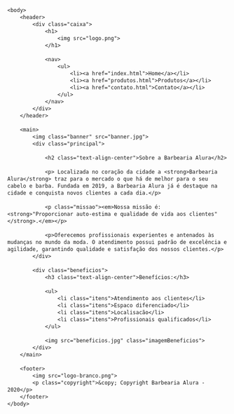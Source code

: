 <html lang="pt-br">
	<head>
		<meta charset="utf-8">
		<title>Barbearia Alura</title>
		<link rel="stylesheet" type="text/css" href="reset.css">
		<link rel="stylesheet" type="text/css" href="style-home.css">
	</head>
	
	<body>
		<header>
			<div class="caixa">
				<h1>
					<img src="logo.png">
				</h1>

				<nav>
					<ul>
						<li><a href="index.html">Home</a></li>
						<li><a href="produtos.html">Produtos</a></li>
						<li><a href="contato.html">Contato</a></li>
					</ul>
				</nav>
			</div>
		</header>
		
		<main>
			<img class="banner" src="banner.jpg">
			<div class="principal">
				
				<h2 class="text-align-center">Sobre a Barbearia Alura</h2>

				<p> Localizada no coração da cidade a <strong>Barbearia Alura</strong> traz para o mercado o que há de melhor para o seu cabelo e barba. Fundada em 2019, a Barbearia Alura já é destaque na cidade e conquista novos clientes a cada dia.</p>

				<p class="missao"><em>Nossa missão é: <strong>"Proporcionar auto-estima e qualidade de vida aos clientes"</strong>.</em></p>

				<p>Oferecemos profissionais experientes e antenados às mudanças no mundo da moda. O atendimento possui padrão de excelência e agilidade, garantindo qualidade e satisfação dos nossos clientes.</p>
			</div>

			<div class="beneficios">
				<h3 class="text-align-center">Benefícios:</h3>

				<ul>
					<li class="itens">Atendimento aos clientes</li>
					<li class="itens">Espaco diferenciado</li>
					<li class="itens">Localisacão</li>
					<li class="itens">Profissionais qualificados</li>
				</ul>

				<img src="beneficios.jpg" class="imagemBeneficios">
			</div>
		</main>

		<footer>
			<img src="logo-branco.png">
			<p class="copyright">&copy; Copyright Barbearia Alura - 2020</p>
		</footer>
	</body>	
</html>
